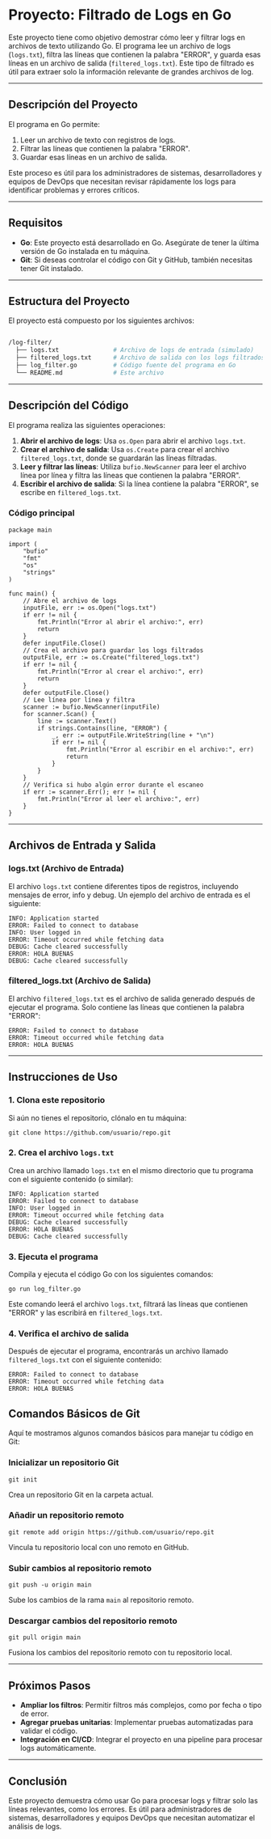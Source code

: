 # Proyecto: Filtrado de Logs en Go

Este proyecto tiene como objetivo demostrar cómo leer y filtrar logs en archivos de texto utilizando Go. El programa lee un archivo de logs (`logs.txt`), filtra las líneas que contienen la palabra "ERROR", y guarda esas líneas en un archivo de salida (`filtered_logs.txt`). Este tipo de filtrado es útil para extraer solo la información relevante de grandes archivos de log.

---

## **Descripción del Proyecto**

El programa en Go permite:

1.  Leer un archivo de texto con registros de logs.
2.  Filtrar las líneas que contienen la palabra "ERROR".
3.  Guardar esas líneas en un archivo de salida.

Este proceso es útil para los administradores de sistemas, desarrolladores y equipos de DevOps que necesitan revisar rápidamente los logs para identificar problemas y errores críticos.

---

## Requisitos

-   **Go**: Este proyecto está desarrollado en Go. Asegúrate de tener la última versión de Go instalada en tu máquina.
-   **Git**: Si deseas controlar el código con Git y GitHub, también necesitas tener Git instalado.

---

## Estructura del Proyecto

El proyecto está compuesto por los siguientes archivos:

```bash

/log-filter/
  ├── logs.txt               # Archivo de logs de entrada (simulado)
  ├── filtered_logs.txt      # Archivo de salida con los logs filtrados
  ├── log_filter.go          # Código fuente del programa en Go
  └── README.md              # Este archivo

```

---

## Descripción del Código

El programa realiza las siguientes operaciones:

1.  **Abrir el archivo de logs**: Usa `os.Open` para abrir el archivo `logs.txt`.
2.  **Crear el archivo de salida**: Usa `os.Create` para crear el archivo `filtered_logs.txt`, donde se guardarán las líneas filtradas.
3.  **Leer y filtrar las líneas**: Utiliza `bufio.NewScanner` para leer el archivo línea por línea y filtra las líneas que contienen la palabra "ERROR".
4.  **Escribir el archivo de salida**: Si la línea contiene la palabra "ERROR", se escribe en `filtered_logs.txt`.


### **Código principal**

```
package main

import (
	"bufio"
	"fmt"
	"os"
	"strings"
)

func main() {
	// Abre el archivo de logs
	inputFile, err := os.Open("logs.txt")
	if err != nil {
		fmt.Println("Error al abrir el archivo:", err)
		return
	}
	defer inputFile.Close()
	// Crea el archivo para guardar los logs filtrados
	outputFile, err := os.Create("filtered_logs.txt")
	if err != nil {
		fmt.Println("Error al crear el archivo:", err)
		return
	}
	defer outputFile.Close()
	// Lee línea por línea y filtra
	scanner := bufio.NewScanner(inputFile)
	for scanner.Scan() {
		line := scanner.Text()
		if strings.Contains(line, "ERROR") {
			_, err := outputFile.WriteString(line + "\n")
			if err != nil {
				fmt.Println("Error al escribir en el archivo:", err)
				return
			}
		}
	}
	// Verifica si hubo algún error durante el escaneo
	if err := scanner.Err(); err != nil {
		fmt.Println("Error al leer el archivo:", err)
	}
}

```
---

## Archivos de Entrada y Salida


### **logs.txt (Archivo de Entrada)**

El archivo `logs.txt` contiene diferentes tipos de registros, incluyendo mensajes de error, info y debug. Un ejemplo del archivo de entrada es el siguiente:

```
INFO: Application started
ERROR: Failed to connect to database
INFO: User logged in
ERROR: Timeout occurred while fetching data
DEBUG: Cache cleared successfully
ERROR: HOLA BUENAS
DEBUG: Cache cleared successfully
```

### **filtered_logs.txt (Archivo de Salida)**

El archivo `filtered_logs.txt` es el archivo de salida generado después de ejecutar el programa. Solo contiene las líneas que contienen la palabra "ERROR":

```
ERROR: Failed to connect to database
ERROR: Timeout occurred while fetching data
ERROR: HOLA BUENAS
```

---

## Instrucciones de Uso

### **1. Clona este repositorio**

Si aún no tienes el repositorio, clónalo en tu máquina:

```
git clone https://github.com/usuario/repo.git
```

### **2. Crea el archivo `logs.txt`**

Crea un archivo llamado `logs.txt` en el mismo directorio que tu programa con el siguiente contenido (o similar):

```
INFO: Application started
ERROR: Failed to connect to database
INFO: User logged in
ERROR: Timeout occurred while fetching data
DEBUG: Cache cleared successfully
ERROR: HOLA BUENAS
DEBUG: Cache cleared successfully
```

### **3. Ejecuta el programa**

Compila y ejecuta el código Go con los siguientes comandos:

```
go run log_filter.go
```

Este comando leerá el archivo `logs.txt`, filtrará las líneas que contienen "ERROR" y las escribirá en `filtered_logs.txt`.

### **4. Verifica el archivo de salida**

Después de ejecutar el programa, encontrarás un archivo llamado `filtered_logs.txt` con el siguiente contenido:

```
ERROR: Failed to connect to database
ERROR: Timeout occurred while fetching data
ERROR: HOLA BUENAS
```

## Comandos Básicos de Git


Aquí te mostramos algunos comandos básicos para manejar tu código en Git:

### **Inicializar un repositorio Git**

```
git init
```

Crea un repositorio Git en la carpeta actual.

### **Añadir un repositorio remoto**

```
git remote add origin https://github.com/usuario/repo.git
```

Vincula tu repositorio local con uno remoto en GitHub.

### **Subir cambios al repositorio remoto**

```
git push -u origin main
```

Sube los cambios de la rama `main` al repositorio remoto.

### **Descargar cambios del repositorio remoto**

```
git pull origin main
```

Fusiona los cambios del repositorio remoto con tu repositorio local.

---

## **Próximos Pasos**

-   **Ampliar los filtros**: Permitir filtros más complejos, como por fecha o tipo de error.
-   **Agregar pruebas unitarias**: Implementar pruebas automatizadas para validar el código.
-   **Integración en CI/CD**: Integrar el proyecto en una pipeline para procesar logs automáticamente.

---

## **Conclusión**

Este proyecto demuestra cómo usar Go para procesar logs y filtrar solo las líneas relevantes, como los errores. Es útil para administradores de sistemas, desarrolladores y equipos DevOps que necesitan automatizar el análisis de logs.

